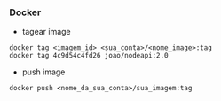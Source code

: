 ### Docker

- tagear image
```
docker tag <imagem_id> <sua_conta>/<nome_image>:tag
docker tag 4c9d54c4fd26 joao/nodeapi:2.0
```
- push image
```
docker push <nome_da_sua_conta>/sua_imagem:tag
```
